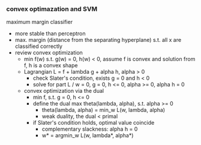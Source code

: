 ### convex optimazation and SVM

maximum margin classifier
- more stable than perceptron
- max. margin (distance from the separating hyperplane) s.t. all x are classified correctly
- review convex optimization
    - min f(w) s.t. g(w) = 0, h(w) < 0, assume f is convex and solution from f, h is a convex shape
    - Lagrangian L = f + lambda g + alpha h, alpha > 0
        - check Slater's condition, exists g = 0 and h < 0
        - solve for part L / w = 0, g = 0, h <= 0, alpha >= 0, alpha h = 0
    - convex optimization via the dual
        - min f, s.t. g = 0, h <= 0
        - define the dual max theta(lambda, alpha), s.t. alpha >= 0
            - theta(lambda, alpha) = min_w L(w, lambda, alpha)
            - weak duality, the dual < primal
        - if Slater's condition holds, optimal value coincide
            - complementary slackness: alpha h = 0
            - w* = argmin_w L(w, lambda*, alpha*)